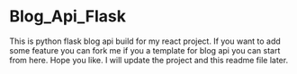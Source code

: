 # Blog_Api_Flask
This is python flask blog api build for my react project.
If you want to add some feature you can fork me if you a template for blog api you can start from here.
Hope you like.
I will update the project and this readme file later.
